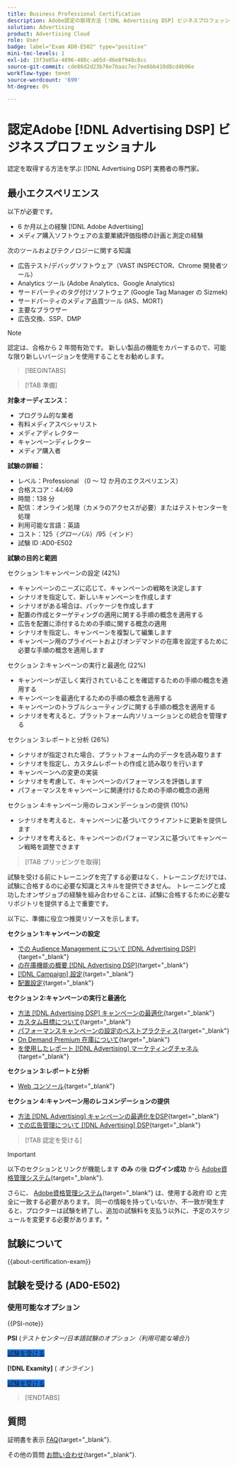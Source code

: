```yaml
---
title: Business Professional Certification
description: Adobe認定の取得方法 [!DNL Advertising DSP] ビジネスプロフェッショナル。
solution: Advertising
product: Advertising Cloud
role: User
badge: label="Exam AD0-E502" type="positive"
mini-toc-levels: 1
exl-id: 15f3e05a-4896-488c-a65d-d6e8f948c8cc
source-git-commit: cde86d2d23b76e7baac7ec7ee6bb410d8cd4b96e
workflow-type: tm+mt
source-wordcount: '699'
ht-degree: 0%

---
```


# 認定Adobe [!DNL Advertising DSP] ビジネスプロフェッショナル

認定を取得する方法を学ぶ [!DNL Advertising DSP] 実務者の専門家。

## 最小エクスペリエンス

以下が必要です。

* 6 か月以上の経験 [!DNL Adobe Advertising]
* メディア購入ソフトウェアの主要業績評価指標の計画と測定の経験

次のツールおよびテクノロジーに関する知識

* 広告テスト/デバッグソフトウェア（VAST INSPECTOR、Chrome 開発者ツール）
* Analytics ツール (Adobe Analytics、Google Analytics)
* サードパーティのタグ付けソフトウェア (Google Tag Manager の Sizmek)
* サードパーティのメディア品質ツール (IAS、MORT)
* 主要なブラウザー
* 広告交換、SSP、DMP

>[!NOTE]
>
>認定は、合格から 2 年間有効です。 新しい製品の機能をカバーするので、可能な限り新しいバージョンを使用することをお勧めします。

>[!BEGINTABS]

>[!TAB 準備]

**対象オーディエンス：**

* プログラム的な業者
* 有料メディアスペシャリスト
* メディアディレクター
* キャンペーンディレクター
* メディア購入者

**試験の詳細：**

* レベル：Professional （0 ～ 12 か月のエクスペリエンス）
* 合格スコア：44/69
* 時間：138 分
* 配信：オンライン処理（カメラのアクセスが必要）またはテストセンターを処理
* 利用可能な言語：英語
* コスト：$125（グローバル）/$95（インド）
* 試験 ID :AD0-E502

**試験の目的と範囲**

セクション 1:キャンペーンの設定 (42%)

* キャンペーンのニーズに応じて、キャンペーンの戦略を決定します
* シナリオを指定して、新しいキャンペーンを作成します
* シナリオがある場合は、パッケージを作成します
* 配置の作成とターゲティングの適用に関する手順の概念を適用する
* 広告を配置に添付するための手順に関する概念の適用
* シナリオを指定し、キャンペーンを複製して編集します
* キャンペーン用のプライベートおよびオンデマンドの在庫を設定するために必要な手順の概念を適用します

セクション 2:キャンペーンの実行と最適化 (22%)

* キャンペーンが正しく実行されていることを確認するための手順の概念を適用する
* キャンペーンを最適化するための手順の概念を適用する
* キャンペーンのトラブルシューティングに関する手順の概念を適用する
* シナリオを考えると、プラットフォーム内ソリューションとの統合を管理する

セクション 3:レポートと分析 (26%)

* シナリオが指定された場合、プラットフォーム内のデータを読み取ります
* シナリオを指定し、カスタムレポートの作成と読み取りを行います
* キャンペーンへの変更の実装
* シナリオを考慮して、キャンペーンのパフォーマンスを評価します
* パフォーマンスをキャンペーンに関連付けるための手順の概念の適用

セクション 4:キャンペーン用のレコメンデーションの提供 (10%)

* シナリオを考えると、キャンペーンに基づいてクライアントに更新を提供します
* シナリオを考えると、キャンペーンのパフォーマンスに基づいてキャンペーン戦略を調整できます

>[!TAB プリッピングを取得]

試験を受ける前にトレーニングを完了する必要はなく、トレーニングだけでは、試験に合格するのに必要な知識とスキルを提供できません。 トレーニングと成功したオンザジョブの経験を組み合わせることは、試験に合格するために必要なリポジトリを提供する上で重要です。

以下に、準備に役立つ推奨リソースを示します。

**セクション 1:キャンペーンの設定**


* [での Audience Management について [!DNL Advertising DSP]](https://experienceleague.adobe.com/docs/advertising/dsp/audiences/audience-about.html){target="_blank"}
* [の在庫機能の概要 [!DNL Advertising DSP]](https://experienceleague.adobe.com/docs/advertising/dsp/inventory/inventory-overview.html){target="_blank"}
* [[!DNL Campaign] 設定](https://experienceleague.adobe.com/docs/advertising/dsp/campaign-management/campaigns/campaign-settings.html){target="_blank"}
* [配置設定](https://experienceleague.adobe.com/docs/advertising/dsp/campaign-management/placements/placement-settings.html){target="_blank"}

**セクション 2:キャンペーンの実行と最適化**

* [方法 [!DNL Advertising DSP] キャンペーンの最適化](https://experienceleague.adobe.com/docs/advertising/dsp/optimization/optimization-how-dsp-optimizes-campaigns.html){target="_blank"}
* [カスタム目標について](https://experienceleague.adobe.com/docs/advertising/dsp/optimization/custom-goals/custom-goal-about.html){target="_blank"}
* [パフォーマンスキャンペーンの設定のベストプラクティス](https://experienceleague.adobe.com/docs/advertising/dsp/optimization/campaign-best-practices-performance.html){target="_blank"}
* [On Demand Premium 在庫について](https://experienceleague.adobe.com/docs/advertising/dsp/inventory/on-demand/on-demand-inventory-about.html){target="_blank"}
* [を使用したレポート [!DNL Advertising] マーケティングチャネル](https://experienceleague.adobe.com/docs/analytics-learn/tutorials/integrations/ad-cloud/reporting-with-advertising-cloud-marketing-channels.html){target="_blank"}

**セクション 3:レポートと分析**

* [Web コンソール](https://experienceleague.adobe.com/docs/experience-manager-65/deploying/configuring/web-console.html){target="_blank"}

**セクション 4:キャンペーン用のレコメンデーションの提供**

* [方法 [!DNL Advertising] キャンペーンの最適化をDSP](https://experienceleague.adobe.com/docs/advertising/dsp/optimization/optimization-how-dsp-optimizes-campaigns.html){target="_blank"}
* [での広告管理について [!DNL Advertising] DSP](https://experienceleague.adobe.com/docs/advertising/dsp/campaign-management/ads/ad-about.html){target="_blank"}

>[!TAB 認定を受ける]

>[!IMPORTANT]
>
>以下のセクションとリンクが機能します **のみ**  の後 **ログイン成功** から [Adobe資格管理システム](https://www.certmetrics.com/adobe){target="_blank"}.
>
>さらに、 [Adobe資格管理システム](https://www.certmetrics.com/adobe){target="_blank"} は、使用する政府 ID と完全に一致する必要があります。 同一の情報を持っていないか、不一致が発生すると、プロクターは試験を終了し、追加の試験料を支払う以外に、予定のスケジュールを変更する必要があります。*

## 試験について

{{about-certification-exam}}

## 試験を受ける (AD0-E502)

### 使用可能なオプション

{{PSI-note}}

**PSI** (*テストセンター/日本語試験のオプション（利用可能な場合）*)

<a href="https://www.certmetrics.com/adobe/candidate/psi_sso_adobe.aspx?redir=yes&amp;ec=AD0-E502" target="_blank" class="spectrum-Button spectrum-Button--fill spectrum-Button--accent spectrum-Button--sizeM is-margin-bottom-big-big at-element-click-tracking" style="background-color:#1473E6">

<span class="spectrum-Button-label has-no-wrap">
   試験を受ける
</span>
</a>

**[!DNL Examity]** ( *オンライン* )

<a href="https://www.certmetrics.com/adobe/candidate/examity_sso.aspx?eid=AD0-E502" target="_blank" class="spectrum-Button spectrum-Button--fill spectrum-Button--accent spectrum-Button--sizeM is-margin-bottom-big-big at-element-click-tracking" style="background-color:#1473E6">

<span class="spectrum-Button-label has-no-wrap">
   試験を受ける
</span>
</a>

>[!ENDTABS]

## 質問

証明書を表示 [FAQ](https://experienceleague.adobe.com/docs/certification/certification/faq.html){target="_blank"}.

その他の質問 [お問い合わせ](mailto:certif@adobe.com){target="_blank"}.
